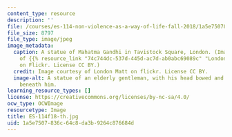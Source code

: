 ```yaml
---
content_type: resource
description: ''
file: /courses/es-114-non-violence-as-a-way-of-life-fall-2018/1a5e7507836c64c8da3b9264c876684d_ES-114f18-th.jpg
file_size: 8797
file_type: image/jpeg
image_metadata:
  caption: A statue of Mahatma Gandhi in Tavistock Square, London. (Image courtesy
    of {{% resource_link "74c744dc-537d-445d-ac7d-ab0abc69089c" "London Matt" %}}
    on Flickr. License CC BY.)
  credit: Image courtesy of London Matt on flickr. License CC BY.
  image-alt: A statue of an elderly gentleman, with his head bowed and his legs crossed
    beneath him.
learning_resource_types: []
license: https://creativecommons.org/licenses/by-nc-sa/4.0/
ocw_type: OCWImage
resourcetype: Image
title: ES-114f18-th.jpg
uid: 1a5e7507-836c-64c8-da3b-9264c876684d
---
```

